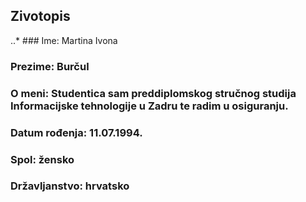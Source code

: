 ## Zivotopis

..* ### Ime: Martina Ivona
### Prezime: Burčul
### O meni: Studentica sam preddiplomskog stručnog studija Informacijske tehnologije u Zadru te radim u osiguranju.
### Datum rođenja: 11.07.1994.
### Spol: žensko
### Državljanstvo: hrvatsko

